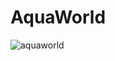 # AquaWorld
![aquaworld](https://user-images.githubusercontent.com/68120747/127294679-bc892acb-c3ec-4d9a-bd70-9bc1a7524082.JPG)
